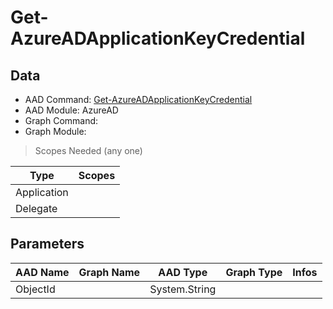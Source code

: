 # Get-AzureADApplicationKeyCredential

> 

## Data

+ AAD Command: [Get-AzureADApplicationKeyCredential](https://docs.microsoft.com/en-us/powershell/module/AzureAD/Get-AzureADApplicationKeyCredential)
+ AAD Module: AzureAD
+ Graph Command: [](https://docs.microsoft.com/en-us/powershell/module//)
+ Graph Module: 

> Scopes Needed (any one)

|Type|Scopes|
|---|---|
|Application||
|Delegate||

## Parameters

|AAD Name|Graph Name|AAD Type|Graph Type|Infos|
|---|---|---|---|---|
|ObjectId||System.String|||

